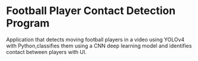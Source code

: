 # Football Player Contact Detection Program
Application that detects moving football players in a video using YOLOv4 with Python,classifies them using a CNN deep learning model and identifies contact between players with UI. 
